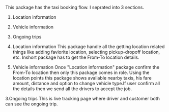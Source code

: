 This package has the taxi booking flow. I seprated into 3 sections.

1. Location information
2. Vehicle information
3. Ongoing trips


1. Location information
    This package handle all the getting location related things like adding faviorite location, 
selecting pickup-dropoff location, etc. Inshort package has to get the From-To location details.

2. Vehicle information
    Once "Location information" package confirm the From-To location then only this package comes in role.
Using the location points this package shows available nearby taxis, his fare amount, distance and option to change
vehicle type.If user confirm all the details then we send all the drivers to accept the job.

3.Ongoing trips
    This is live tracking page where driver and customer both can see the ongoing trip.     
